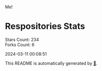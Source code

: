 Me!

# Respositories Stats
Stars Count: 234  
Forks Count: 6

2024-03-11 00:08:51  

This README is automatically generated by [🐰](https://github.com/rnitta/rnitta).
